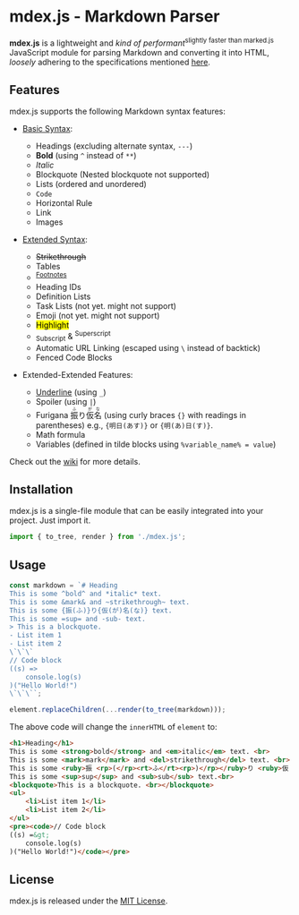 # mdex.js - Markdown Parser

**mdex.js** is a lightweight and *kind of performant*<sup>slightly faster than marked.js</sup> JavaScript module for parsing Markdown and converting it into HTML, *loosely* adhering to the specifications mentioned [here](https://www.markdownguide.org/).

## Features

mdex.js supports the following Markdown syntax features:

- [Basic Syntax](https://www.markdownguide.org/basic-syntax/):
  - Headings (excluding alternate syntax, `---`)
  - **Bold** (using `^` instead of `**`)
  - *Italic*
  - Blockquote (Nested blockquote not supported)
  - Lists (ordered and unordered)
  - `Code`
  - Horizontal Rule
  - Link
  - Images

- [Extended Syntax](https://www.markdownguide.org/extended-syntax/):
  - ~~Strikethrough~~
  - Tables
  - <sup>[Footnotes](https://github.com/Feedekaiser/mdex/wiki/Extended-Features#footnotes)</sup>
  - Heading IDs
  - Definition Lists
  - Task Lists (not yet. might not support)
  - Emoji (not yet. might not support)
  - <mark>Highlight</mark>
  - <sub>Subscript</sub> & <sup>Superscript</sup>
  - Automatic URL Linking (escaped using `\` instead of backtick)
  - Fenced Code Blocks

- Extended-Extended Features:
  - <ins>Underline</ins> (using `_`)
  - Spoiler (using `|`)
  - Furigana <ruby>振<rp>(</rp><rt>ふ</rt><rp>)</rp></ruby>り<ruby>仮<rp>(</rp><rt>が</rt><rp>)</rp>名<rp>(</rp><rt>な</rt><rp>)</rp></ruby> (using curly braces `{}` with readings in parentheses) e.g., `{明日(あす)}` or `{明(あ)日(す)}`.
  - Math formula
  - Variables (defined in tilde blocks using `%variable_name% = value`)

Check out the [wiki](https://github.com/Feedekaiser/mdex/wiki/Basics) for more details.
## Installation

mdex.js is a single-file module that can be easily integrated into your project. Just import it.  

```javascript
import { to_tree, render } from './mdex.js';
```

## Usage
```javascript
const markdown = `# Heading
This is some ^bold^ and *italic* text.
This is some &mark& and ~strikethrough~ text.
This is some {振(ふ)}り{仮(が)名(な)} text.
This is some =sup= and -sub- text.
> This is a blockquote.
- List item 1
- List item 2
\`\`\`
// Code block
((s) =>
	console.log(s)
)("Hello World!")
\`\`\``;

element.replaceChildren(...render(to_tree(markdown)));
```

The above code will change the `innerHTML` of `element` to:

```html
<h1>Heading</h1>
This is some <strong>bold</strong> and <em>italic</em> text. <br>
This is some <mark>mark</mark> and <del>strikethrough</del> text. <br>
This is some <ruby>振 <rp>(</rp><rt>ふ</rt><rp>)</rp></ruby>り <ruby>仮 <rp>(</rp><rt>が</rt><rp>)</rp>名 <rp>(</rp><rt>な</rt><rp>)</rp></ruby> text. <br>
This is some <sup>sup</sup> and <sub>sub</sub> text.<br>
<blockquote>This is a blockquote. <br></blockquote>
<ul>
	<li>List item 1</li>
	<li>List item 2</li>
</ul>
<pre><code>// Code block
((s) =&gt;
	console.log(s)
)("Hello World!")</code></pre>
```

## License

mdex.js is released under the [MIT License](LICENSE).
